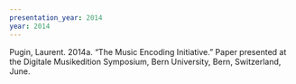 ```yaml
---
presentation_year: 2014
year: 2014
---
```


Pugin, Laurent. 2014a. “The Music Encoding Initiative.” Paper presented at the Digitale Musikedition Symposium, Bern University, Bern, Switzerland, June.